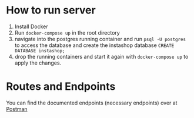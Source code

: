 # How to run server
1. Install Docker
2. Run `docker-compose up` in the root directory
3. navigate into the postgres running container and run `psql -U postgres` to access the database and create the instashop database `CREATE DATABASE instashop;`
4. drop the running containers and start it again with `docker-compose up` to apply the changes.

# Routes and Endpoints
You can find the documented endpoints (necessary endpoints) over at [Postman](https://documenter.getpostman.com/view/28281208/2sAYJ6BenF)
